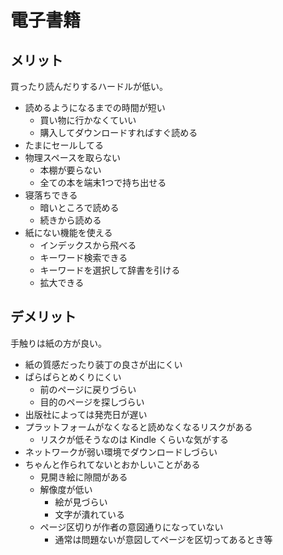 # 電子書籍

## メリット
買ったり読んだりするハードルが低い。

- 読めるようになるまでの時間が短い
  - 買い物に行かなくていい
  - 購入してダウンロードすればすぐ読める
- たまにセールしてる
- 物理スペースを取らない
  - 本棚が要らない
  - 全ての本を端末1つで持ち出せる
- 寝落ちできる
  - 暗いところで読める
  - 続きから読める
- 紙にない機能を使える
  - インデックスから飛べる
  - キーワード検索できる
  - キーワードを選択して辞書を引ける
  - 拡大できる

## デメリット
手触りは紙の方が良い。

- 紙の質感だったり装丁の良さが出にくい
- ぱらぱらとめくりにくい
  - 前のページに戻りづらい
  - 目的のページを探しづらい
- 出版社によっては発売日が遅い
- プラットフォームがなくなると読めなくなるリスクがある
  - リスクが低そうなのは Kindle くらいな気がする
- ネットワークが弱い環境でダウンロードしづらい
- ちゃんと作られてないとおかしいことがある
  - 見開き絵に隙間がある
  - 解像度が低い
    - 絵が見づらい
    - 文字が潰れている
  - ページ区切りが作者の意図通りになっていない
    - 通常は問題ないが意図してページを区切ってあるとき等
